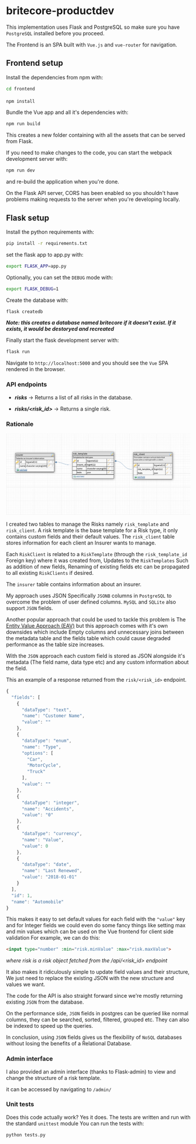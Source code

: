 # britecore-productdev

This implementation uses Flask and PostgreSQL so make sure you have `PostgreSQL` installed before you proceed.

The Frontend is an SPA built with `Vue.js` and `vue-router` for navigation.

## Frontend setup

Install the dependencies from npm with:

```bash
cd frontend

npm install
```

Bundle the Vue app and all it's dependencies with:

```bash
npm run build
```

This creates a new folder containing with all the assets that can be served from Flask.

If you need to make changes to the code, you can start the webpack development server with:

```bash
npm run dev
```

and re-build the application when you're done.

On the Flask API server, CORS has been enabled so you shouldn't have problems making requests to the server when you're developing locally.

## Flask setup

Install the python requirements with:

```bash
pip install -r requirements.txt
```

set the flask app to app.py with:

```bash
export FLASK_APP=app.py
```

Optionally, you can set the `DEBUG` mode with:

```bash
export FLASK_DEBUG=1
```

Create the database with:

```bash
flask createdb
```

***Note: this creates a database named britecore if it doesn't exist. If it exists, it would be destoryed and recreated***

Finally start the flask development server with:

```bash
flask run
```

Navigate to `http://localhost:5000` and you should see the `Vue` SPA rendered in the browser.

### API endpoints

- ***risks*** -> Returns a list of all risks in the database.

- ***risks/<risk_id>*** -> Returns a single risk.

### Rationale

![Schema](./schema.png)

I created two tables to manage the Risks namely `risk_template` and `risk_client`. A risk template is the base template for a Risk type, it only contains custom fields and their default values. The `risk_client` table stores information for each client an Insurer wants to manage.

Each `RiskClient` is related to a `RiskTemplate` (through the `risk_template_id` Foreign key) where it was created from, Updates to the `RiskTemplates` Such as addition of new fields, Renaming of existing fields etc can be propagated to all existing `RiskClients` if desired.

The `insurer` table contains information about an insurer.

My approach uses JSON Specifically `JSONB` columns in `PostgreSQL` to overcome the problem of user defined columns. `MySQL` and `SQLite` also support `JSON` fields.

Another popular approach that could be used to tackle this problem is The [Entity Value Approach (EAV)](https://en.wikipedia.org/wiki/Entity%E2%80%93attribute%E2%80%93value_model) but this approach comes with it's own downsides which include Empty columns and unnecessary joins between the metadata table and the fields table which could cause degraded performance as the table size increases.

With the `JSON` approach each custom field is stored as JSON alongside it's metadata (The field name, data type etc) and any custom information about the field.

This an example of a response returned from the `risk/<risk_id>` endpoint.

```JavaScript
{
  "fields": [
    {
      "dataType": "text",
      "name": "Customer Name",
      "value": ""
    },
    {
      "dataType": "enum",
      "name": "Type",
      "options": [
        "Car",
        "MotorCycle",
        "Truck"
      ],
      "value": ""
    },
    {
      "dataType": "integer",
      "name": "Accidents",
      "value": "0"
    },
    {
      "dataType": "currency",
      "name": "Value",
      "value": 0
    },
    {
      "dataType": "date",
      "name": "Last Renewed",
      "value": "2018-01-01"
    }
  ],
  "id": 1,
  "name": "Automobile"
}
```

This makes it easy to set default values for each field with the `"value"` key and for Integer fields we could even do some fancy things like setting max and min values which can be used on the Vue frontend for client side validation For example, we can do this:

```html
<input type="number" :min="risk.minValue" :max="risk.maxValue">
```

*where risk is a risk object fetched from the /api/<risk_id> endpoint*

It also makes it ridiculously simple to update field values and their structure, We just need to replace the existing JSON with the new structure and values we want.

The code for the API is also straight forward since we're mostly returning existing `JSON` from the database.

On the performance side, `JSON` fields in postgres can be queried like normal columns, they can be searched, sorted, filtered, grouped etc. They can also be indexed to speed up the queries.

In conclusion, using `JSON` fields gives us the flexibility of `NoSQL` databases without losing the benefits of a Relational Database.

### Admin interface

I also provided an admin interface (thanks to Flask-admin) to view and change the structure of a risk template.

it can be accessed by navigating to `/admin/`

### Unit tests

Does this code actually work? Yes it does.
The tests are written and run with the standard `unittest` module You can run the tests with:

```bash
python tests.py
```
